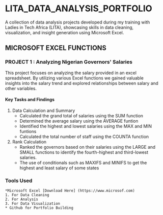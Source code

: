 # LITA_DATA_ANALYSIS_PORTFOLIO
A collection of data analysis projects developed during my training with Ladies in Tech Africa (LITA), showcasing skills in data cleaning, visualization, and insight generation using Microsoft Excel.

## MICROSOFT EXCEL FUNCTIONS

### PROJECT 1 : Analyzing Nigerian Governors' Salaries
This project focuses on analyzing the salary provided in an excel spreadsheet. By utilizing various Excel functions we gained valuable insights into the salary trend and explored relationships between salary and other variables.

#### Key Tasks and Findings
1. Data Calculation and Summary
   * Calculated the grand total of salaries using the SUM function
   * Determined the average salary using the AVERAGE funtion
   * Identified the highest and lowest salaries using the MAX and MIN funtions
   * Calculated the total number of staff using the COUNTA function
2. Rank Calculation
   * Ranked the governors based on their salaries using the LARGE and SMALL functions to identify the fourth-highest and third-lowest salaries.
   * The use of conditionals such as MAXIFS and MINIFS to get the highest and least salary of some states

### Tools Used
    *Microsoft Excel [Download Here] (https://www.microsof.com)
    1. For Data Cleaning
    2. For Analysis
    3. For Data Visualization
    * Github for Portfolio Building
